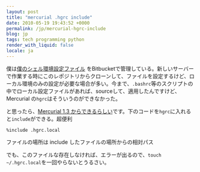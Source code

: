 ```yaml
---
layout: post
title: "mercurial .hgrc include"
date: 2010-05-19 19:43:52 +0000
permalink: /jp/mercurial-hgrc-include
blog: jp
tags: tech programming python
render_with_liquid: false
locale: ja
---
```


僕は[僕のシェル環境設定ファイル](http://bitbucket.org/IanLewis/my) をBitbucketで管理している。新しいサーバーで作業する時にこのレポジトリからクローンして、ファイルを設定するけど、ローカル環境のみの設定が必要な場合が多い。今まで、`.bashrc`等のスクリプトの中でローカル設定ファイルがあれば、sourceして、適用したんですけど、Mercurial の`hgrc`はそういうのができなかった。

と思ったら、[Mercurial 1.3 からできるらしい](http://stackoverflow.com/questions/1867237/load-multiple-hgrc-files-ie-some-with-machine-specific-settings)です。下のコードを`hgrc`に入れると`include`ができる。超便利

```text
%include .hgrc.local
```

ファイルの場所は include したファイルの場所からの相対パス

でも、このファイルな存在しなければ、エラーが出るので、`touch ~/.hgrc.local`を一回やらないとうるさい。
